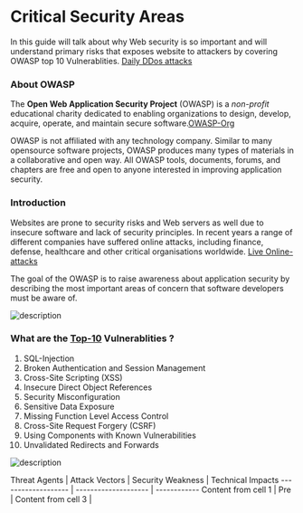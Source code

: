 # Critical Security Areas
In this guide will talk about why Web security is so important and will understand primary risks that exposes website to attackers by covering  OWASP top 10 Vulnerablities. [Daily DDos attacks](http://www.digitalattackmap.com/#anim=1&color=0&country=ALL&list=0&time=17033&view=map) 

### About OWASP

The __Open Web Application Security Project__ (OWASP) is a _non-profit_ educational
charity dedicated to enabling organizations to design, develop, acquire, operate, and maintain
secure software.[OWASP-Org](https://www.owasp.org)

OWASP is not affiliated with any technology company. Similar to many open­source software projects, OWASP produces many types of materials in a collaborative and open way. All OWASP tools, documents, forums, and chapters are free and open to
anyone interested in improving application security.

### Introduction

Websites are prone to security risks and Web servers as well due to insecure software and lack of security principles. In recent years a range of different companies have suffered online attacks, including finance, defense, healthcare and other critical organisations worldwide. [Live Online-attacks](http://map.norsecorp.com/#/)

The goal of the OWASP  is to raise awareness about application security by describing the most important areas of concern that software developers must be aware of.

![description](https://raw.githubusercontent.com/pluralsight/guides/master/images/2bb93931-db94-4cf4-ac6d-82eb3dd560f4.jpg)


### What are the [Top-10](https://www.owasp.org/index.php/Top_10_2013-Top_10) Vulnerablities ?

1. SQL-Injection
2. Broken Authentication and Session Management
3. Cross-Site Scripting (XSS)
4. Insecure Direct Object References
5. Security Misconfiguration
6. Sensitive Data Exposure
7. Missing Function Level Access Control
8. Cross-Site Request Forgery (CSRF)
9. Using Components with Known Vulnerabilities
10. Unvalidated Redirects and Forwards


![description](https://raw.githubusercontent.com/pluralsight/guides/master/images/476195fe-d64b-406a-b391-2d585acced64.png)


Threat Agents | Attack Vectors | Security Weakness | Technical Impacts
------------------- | -------------------- | ------------
Content from cell 1 | Pre   | Content from cell 3 |